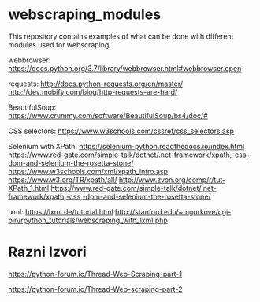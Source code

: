 # webscraping_modules

This repository contains examples of what can be done with different modules used for webscraping

webbrowser:
https://docs.python.org/3.7/library/webbrowser.html#webbrowser.open

requests:
http://docs.python-requests.org/en/master/
http://dev.mobify.com/blog/http-requests-are-hard/ 

BeautifulSoup:
https://www.crummy.com/software/BeautifulSoup/bs4/doc/#

CSS selectors:
https://www.w3schools.com/cssref/css_selectors.asp


Selenium with XPath:
https://selenium-python.readthedocs.io/index.html
https://www.red-gate.com/simple-talk/dotnet/.net-framework/xpath,-css,-dom-and-selenium-the-rosetta-stone/
https://www.w3schools.com/xml/xpath_intro.asp
https://www.w3.org/TR/xpath/all/
http://www.zvon.org/comp/r/tut-XPath_1.html
https://www.red-gate.com/simple-talk/dotnet/.net-framework/xpath,-css,-dom-and-selenium-the-rosetta-stone/

lxml:
https://lxml.de/tutorial.html
http://stanford.edu/~mgorkove/cgi-bin/rpython_tutorials/webscraping_with_lxml.php




# Razni Izvori

https://python-forum.io/Thread-Web-Scraping-part-1

https://python-forum.io/Thread-Web-scraping-part-2
